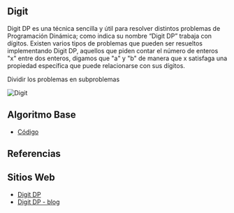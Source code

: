 ## Digit
Digit DP es una técnica sencilla y útil para resolver distintos problemas de Programación Dinámica;
como indica su nombre “Digit DP” trabaja con dígitos.
Existen varios tipos de problemas que pueden ser resueltos implementando Digit DP, aquellos que
piden contar el número de enteros "x" entre dos enteros, digamos que "a" y "b" de manera que
x satisfaga una propiedad específica que puede relacionarse con sus dígitos.

Dividir los problemas en subproblemas

![Digit](https://user-images.githubusercontent.com/42759041/200097398-bc508f28-68f1-4c22-bd0b-7bad7b973779.png)


## Algoritmo Base
-  [Código](digitdp.cpp)

## Referencias
## Sitios Web
-  [Digit DP](https://www.geeksforgeeks.org/digit-dp-introduction/)
-  [Digit DP - blog](https://codeforces.com/blog/entry/53960)
